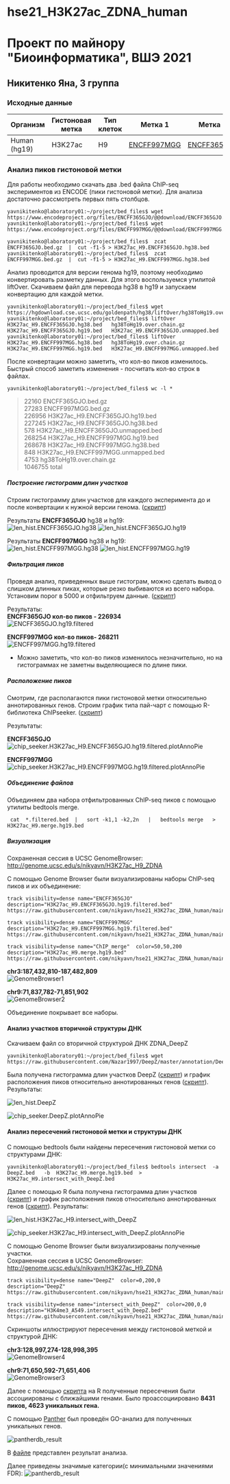 # hse21_H3K27ac_ZDNA_human
# Проект по майнору "Биоинформатика", ВШЭ 2021
## Никитенко Яна, 3 группа

### Исходные данные

| Организм | Гистоновая метка | Тип клеток | Метка 1 | Метка 2 | Структура ДНК |
| -------- | ------------- | ---------------- | ---------- | ------- | ------- |
| Human (hg19) | H3K27ac | H9  | [ENCFF997MGG](https://www.encodeproject.org/files/ENCFF997MGG/) | [ENCFF365GJO](https://www.encodeproject.org/files/ENCFF365GJO/) | ZDNA_DeepZ|


### Анализ пиков гистоновой метки
Для работы необходимо скачать два .bed файла ChIP-seq экспериментов из ENCODE (пики гистоновой метки). Для анализа достаточно рассмотреть первых пять столбцов.
```
yavnikitenko@laboratory01:~/project/bed_files$ wget https://www.encodeproject.org/files/ENCFF365GJO/@@download/ENCFF365GJO.bed.gz
yavnikitenko@laboratory01:~/project/bed_files$ wget https://www.encodeproject.org/files/ENCFF997MGG/@@download/ENCFF997MGG.bed.gz

yavnikitenko@laboratory01:~/project/bed_files$  zcat ENCFF365GJO.bed.gz  |  cut -f1-5 > H3K27ac_H9.ENCFF365GJO.hg38.bed
yavnikitenko@laboratory01:~/project/bed_files$  zcat ENCFF997MGG.bed.gz  |  cut -f1-5 > H3K27ac_H9.ENCFF997MGG.hg38.bed
```
Анализ проводится для версии генома hg19, поэтому необходимо конвертировать разметку данных. Для этого воспользуемся утилитой liftOver. 
Скачиваем файл для перевода hg38 в hg19 и запускаем конвертацию для каждой метки.
```
yavnikitenko@laboratory01:~/project/bed_files$ wget https://hgdownload.cse.ucsc.edu/goldenpath/hg38/liftOver/hg38ToHg19.over.chain.gz
yavnikitenko@laboratory01:~/project/bed_files$ liftOver   H3K27ac_H9.ENCFF365GJO.hg38.bed   hg38ToHg19.over.chain.gz   H3K27ac_H9.ENCFF365GJO.hg19.bed   H3K27ac_H9.ENCFF365GJO.unmapped.bed
yavnikitenko@laboratory01:~/project/bed_files$ liftOver   H3K27ac_H9.ENCFF997MGG.hg38.bed   hg38ToHg19.over.chain.gz   H3K27ac_H9.ENCFF997MGG.hg19.bed   H3K27ac_H9.ENCFF997MGG.unmapped.bed
```
После конвертации можно заметить, что кол-во пиков изменилось. Быстрый способ заметить изменения - посчитать кол-во строк в файлах.
```
yavnikitenko@laboratory01:~/project/bed_files$ wc -l *
```
>   22160 ENCFF365GJO.bed.gz<br/>
>   27283 ENCFF997MGG.bed.gz<br/>
>  226956 H3K27ac_H9.ENCFF365GJO.hg19.bed<br/>
>  227245 H3K27ac_H9.ENCFF365GJO.hg38.bed<br/>
>     578 H3K27ac_H9.ENCFF365GJO.unmapped.bed<br/>
>  268254 H3K27ac_H9.ENCFF997MGG.hg19.bed<br/>
>  268678 H3K27ac_H9.ENCFF997MGG.hg38.bed<br/>
>     848 H3K27ac_H9.ENCFF997MGG.unmapped.bed<br/>
>    4753 hg38ToHg19.over.chain.gz<br/>
> 1046755 total<br/>

##### Построение гистограмм длин участков
Строим гистограмму длин участков для каждого эксперимента до и после конвертации к нужной версии генома. ([скрипт](src/len_hist.R))

Результаты **ENCFF365GJO** hg38 и hg19:<br/>
![len_hist.ENCFF365GJO.hg38](images/len_hist.H3K27ac_H9.ENCFF365GJO.hg38-1.png)
![len_hist.ENCFF365GJO.hg19](images/len_hist.H3K27ac_H9.ENCFF365GJO.hg19-1.png)

Результаты **ENCFF997MGG** hg38 и hg19:<br/>
![len_hist.ENCFF997MGG.hg38](images/len_hist.H3K27ac_H9.ENCFF997MGG.hg38-1.png)
![len_hist.ENCFF997MGG.hg19](images/len_hist.H3K27ac_H9.ENCFF997MGG.hg19-1.png)

##### Фильтрация пиков
Проведя анализ, приведенных выше гистограм, можно сделать вывод о слишком длинных пиках, которые резко выбиваются из всего набора. 
Установим порог в 5000 и отфильтруем данные. ([скрипт](/src/rm_outliers.R))

Результаты:<br/>
**ENCFF365GJO кол-во пиков - 226934**<br/>
![ENCFF365GJO.hg19.filtered](images/len_hist.H3K27ac_H9.ENCFF365GJO.hg19.filtered-1.png)

**ENCFF997MGG кол-во пиков- 268211**<br/>
![ENCFF997MGG.hg19.filtered](images/len_hist.H3K27ac_H9.ENCFF997MGG.hg19.filtered-1.png)

- Можно заметить, что кол-во пиков изменилось незначительно, но на гистограммах не заметны выделяющиеся по длине пики.

##### Расположение пиков

Смотрим, где располагаются пики гистоновой метки относительно аннотированных генов. Строим график типа пай-чарт с помощью R-библиотека ChIPseeker. ([скрипт](src/chip_seeker.R))

Результаты:

**ENCFF365GJO**<br/>
![chip_seeker.H3K27ac_H9.ENCFF365GJO.hg19.filtered.plotAnnoPie](images/chip_seeker.H3K27ac_H9.ENCFF365GJO.hg19.filtered.plotAnnoPie.png)

**ENCFF997MGG**<br/>
![chip_seeker.H3K27ac_H9.ENCFF997MGG.hg19.filtered.plotAnnoPie](images/chip_seeker.H3K27ac_H9.ENCFF997MGG.hg19.filtered.plotAnnoPie.png)

##### Объединение файлов

Объединяем два набора отфильтрованных ChIP-seq пиков с помощью утилиты bedtools merge.

```
 cat  *.filtered.bed  |   sort -k1,1 -k2,2n   |   bedtools merge   >  H3K27ac_H9.merge.hg19.bed
```

##### Визуализация

Сохраненная сессия в UCSC GenomeBrowser: http://genome.ucsc.edu/s/nikyavn/H3K27ac_H9_ZDNA

С помощью Genome Browser были визуализированы наборы ChIP-seq пиков и их объединение:

```
track visibility=dense name="ENCFF365GJO"  description="H3K27ac_H9.ENCFF365GJO.hg19.filtered.bed"
https://raw.githubusercontent.com/nikyavn/hse21_H3K27ac_ZDNA_human/main/data/H3K27ac_H9.ENCFF365GJO.hg19.filtered.bed

track visibility=dense name="ENCFF997MGG"  description="H3K27ac_H9.ENCFF997MGG.hg19.filtered.bed"
https://raw.githubusercontent.com/nikyavn/hse21_H3K27ac_ZDNA_human/main/data/H3K27ac_H9.ENCFF997MGG.hg19.filtered.bed

track visibility=dense name="ChIP_merge"  color=50,50,200   description="H3K27ac_H9.merge.hg19.bed"
https://raw.githubusercontent.com/nikyavn/hse21_H3K27ac_ZDNA_human/main/data/H3K27ac_H9.merge.hg19.bed

```
**chr3:187,432,810-187,482,809**<br/>
![GenomeBrowser1](images/GenomeBrowser1.png)

**chr9:71,837,782-71,851,902**<br/>
![GenomeBrowser2](images/GenomeBrowser2.png)

Объединение покрывает все наборы.

#### Анализ участков вторичной структуры ДНК

Скачиваем файл со вторичной структурой ДНК ZDNA_DeepZ

```
yavnikitenko@laboratory01:~/project/bed_files$ wget https://raw.githubusercontent.com/Nazar1997/DeepZ/master/annotation/DeepZ.bed
```

Была получена гистограмма длин участков DeepZ ([скрипт](src/len_hist.R)) и график расположения пиков относительно аннотированных генов ([скрипт](src/chip_seeker.R)).
Результаты:

![len_hist.DeepZ](images/len_hist.DeepZ-1.png)

![chip_seeker.DeepZ.plotAnnoPie](images/chip_seeker.DeepZ.plotAnnoPie.png)

#### Анализ пересечений гистоновой метки и структуры ДНК

С помощью bedtools были найдены пересечения гистоновой метки со структурами ДНК:
```
yavnikitenko@laboratory01:~/project/bed_files$ bedtools intersect  -a DeepZ.bed   -b  H3K27ac_H9.merge.hg19.bed  >  H3K27ac_H9.intersect_with_DeepZ.bed
```

Далее с помощью R была получена гистограмма длин участков ([скрипт](src/len_hist.R)) и график расположения пиков относительно аннотированных генов ([скрипт](src/chip_seeker.R)). 
Результаты:

![len_hist.H3K27ac_H9.intersect_with_DeepZ](images/len_hist.H3K27ac_H9.intersect_with_DeepZ.png)

![chip_seeker.H3K27ac_H9.intersect_with_DeepZ.plotAnnoPie](images/chip_seeker.H3K27ac_H9.intersect_with_DeepZ.plotAnnoPie.pngg)

С помощью Genome Browser были визуализированы полученные участки.<br/>
Сохраненная сессия в UCSC GenomeBrowser: http://genome.ucsc.edu/s/nikyavn/H3K27ac_H9_ZDNA

```
track visibility=dense name="DeepZ"  color=0,200,0  description="DeepZ"
https://raw.githubusercontent.com/nikyavn/hse21_H3K27ac_ZDNA_human/main/data/DeepZ.bed

track visibility=dense name="intersect_with_DeepZ"  color=200,0,0  description="H3K4me3_A549.intersect_with_DeepZ.bed"
https://raw.githubusercontent.com/nikyavn/hse21_H3K27ac_ZDNA_human/main/data/H3K27ac_H9.intersect_with_DeepZ.bed
```

Скриншоты иллюстрируют пересечения между гистоновой меткой и структурой ДНК:

**chr3:128,997,274-128,998,395**<br/>
![GenomeBrowser4](images/GenomeBrowser4.png)

**chr9:71,650,592-71,651,406**<br/>
![GenomeBrowser3](images/GenomeBrowser3.png)


Далее с помощью [скрипта](src/ChIPpeakAnno.R) на R полученные пересечения были ассоциированы с ближайшими генами. Было проассоциировано **8431 пиков, 4623 уникальных гена.**

С помощью [Panther](http://pantherdb.org/) был проведён GO-анализ для полученных уникальных генов. 

![pantherdb_result](images/GO_analysis.png)

В [файле](data/pantherdb_GO_analysis.txt) представлен результат анализа. 

Далее приведены значимые категории(c минимальными значениями FDR):
![pantherdb_result](images/GO_analysis_1.png)

